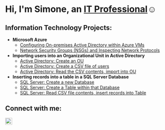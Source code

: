 <h1>Hi, I'm Simone, an <a href="https://linkedin.com/in/simone-burch">IT Professional</a>☺</h1>

<h2>Information Technology Projects:</h2>

- <b>Microsoft Azure</b>
  - [Configuring On-premises Active Directory within Azure VMs](https://github.com/simoneburch/config-ad)
  - [Network Security Groups (NSGs) and Inspecting Network Protocols](https://github.com/joshmadakorcc/azure-network-protocols)
- <b>Importing users into an Organizational Unit in Active Directory</b>
  - [Active Directory: Create an OU](https://github.com/joshmadakorcc/osticket-prereqs)
  - [Active Directory: Create a CSV file of users](https://github.com/joshmadakorcc/post-install-config)
  - [Active Directory: Read the CSV contents, import into OU](https://github.com/joshmadakorcc/ticket-lifecycle)
- <b>Inserting records into a table in a SQL Server Database</b>
  - [SQL Server: Create a new Database](https://github.com/joshmadakorcc/osticket-prereqs)
  - [SQL Server: Create a Table within that Database](https://github.com/joshmadakorcc/osticket-prereqs)
  - [SQL Server: Read CSV file contents, insert records into Table](https://github.com/joshmadakorcc/osticket-prereqs)

<h2>Connect with me:</h2>

[<img align="left" alt="simone-burch | LinkedIn" width="22px" src="https://cdn.jsdelivr.net/npm/simple-icons@v3/icons/linkedin.svg" />][linkedin]

[linkedin]: https://linkedin.com/in/simone-burch
